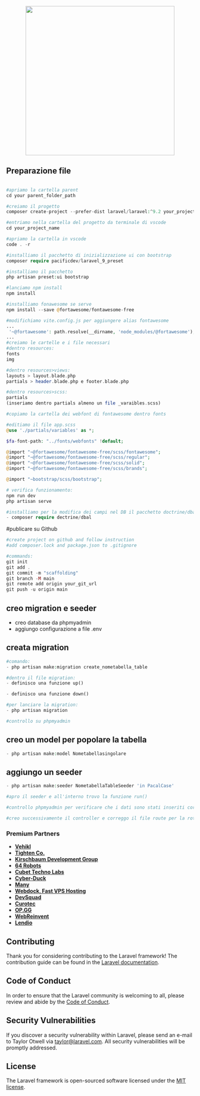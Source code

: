 <p align="center"><a href="https://laravel.com" target="_blank"><img src="https://raw.githubusercontent.com/laravel/art/master/logo-lockup/5%20SVG/2%20CMYK/1%20Full%20Color/laravel-logolockup-cmyk-red.svg" width="400"></a></p>

## Preparazione file

```php

#apriamo la cartella parent
cd your parent_folder_path

#creiamo il progetto
composer create-project --prefer-dist laravel/laravel:^9.2 your_project_name_here

#entriamo nella cartella del progetto da terminale di vscode
cd your_project_name

#apriamo la cartella in vscode
code . -r 

#installiamo il pacchetto di inizializzazione ui con bootstrap
composer require pacificdev/laravel_9_preset

#installiamo il pacchetto 
php artisan preset:ui bootstrap

#lanciamo npm install
npm install

#installiamo fonawesome se serve
npm install --save @fortawesome/fontawesome-free

#modifichiamo vite.config.js per aggiungere alias fontawesome
...
 '~@fortawesome': path.resolve(__dirname, 'node_modules/@fortawesome'),
...
#creiamo le cartelle e i file necessari
#dentro resources:
fonts
img

#dentro resources>views:
layouts > layout.blade.php
partials > header.blade.php e footer.blade.php

#dentro resources>scss:
partials
(inseriamo dentro partials almeno un file _varaibles.scss) 

#copiamo la cartella dei webfont di fontawesome dentro fonts

#editiamo il file app.scss
@use './partials/variables' as *;

$fa-font-path: "../fonts/webfonts" !default;

@import "~@fortawesome/fontawesome-free/scss/fontawesome";
@import "~@fortawesome/fontawesome-free/scss/regular";
@import "~@fortawesome/fontawesome-free/scss/solid";
@import "~@fortawesome/fontawesome-free/scss/brands";

@import "~bootstrap/scss/bootstrap";

# verifica funzionamento:
npm run dev
php artisan serve

#installiamo per la modifica dei campi nel DB il pacchetto doctrine/dbal:
- composer require dectrine/dbal


```

#publicare su Github

```php
#create project on github and follow instruction
#add composer.lock and package.json to .gitignore

#commands:
git init
git add .
git commit -m "scaffolding"
git branch -M main
git remote add origin your_git_url
git push -u origin main

```

## creo migration e seeder

- creo database da phpmyadmin
- aggiungo configurazione a file .env

## creata migration

```php
#comando:
- php artisan make:migration create_nometabella_table

#dentro il file migration:
- definisco una funzione up()

- definisco una funzione down()

#per lanciare la migration:
- php artisan migration

#controllo su phpmyadmin

```

## creo un model per popolare la tabella
```php
- php artisan make:model Nometabellasingolare
```
## aggiungo un seeder
```php
- php artisan make:seeder NometabellaTableSeeder 'in PacalCase'

#apro il seeder e all'interno trovo la funzione run()

#controllo phpmyadmin per verificare che i dati sono stati inseriti correttamente

#creo successivamente il controller e correggo il file route per la rotta.. dopo stampo la pagina con le view

```



### Premium Partners

- **[Vehikl](https://vehikl.com/)**
- **[Tighten Co.](https://tighten.co)**
- **[Kirschbaum Development Group](https://kirschbaumdevelopment.com)**
- **[64 Robots](https://64robots.com)**
- **[Cubet Techno Labs](https://cubettech.com)**
- **[Cyber-Duck](https://cyber-duck.co.uk)**
- **[Many](https://www.many.co.uk)**
- **[Webdock, Fast VPS Hosting](https://www.webdock.io/en)**
- **[DevSquad](https://devsquad.com)**
- **[Curotec](https://www.curotec.com/services/technologies/laravel/)**
- **[OP.GG](https://op.gg)**
- **[WebReinvent](https://webreinvent.com/?utm_source=laravel&utm_medium=github&utm_campaign=patreon-sponsors)**
- **[Lendio](https://lendio.com)**

## Contributing

Thank you for considering contributing to the Laravel framework! The contribution guide can be found in the [Laravel documentation](https://laravel.com/docs/contributions).

## Code of Conduct

In order to ensure that the Laravel community is welcoming to all, please review and abide by the [Code of Conduct](https://laravel.com/docs/contributions#code-of-conduct).

## Security Vulnerabilities

If you discover a security vulnerability within Laravel, please send an e-mail to Taylor Otwell via [taylor@laravel.com](mailto:taylor@laravel.com). All security vulnerabilities will be promptly addressed.

## License

The Laravel framework is open-sourced software licensed under the [MIT license](https://opensource.org/licenses/MIT).
